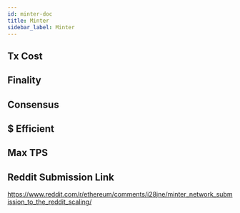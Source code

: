 ```yaml
---
id: minter-doc
title: Minter
sidebar_label: Minter
---
```


## Tx Cost

## Finality

## Consensus

## $ Efficient

## Max TPS

## Reddit Submission Link

https://www.reddit.com/r/ethereum/comments/i28jne/minter_network_submission_to_the_reddit_scaling/
